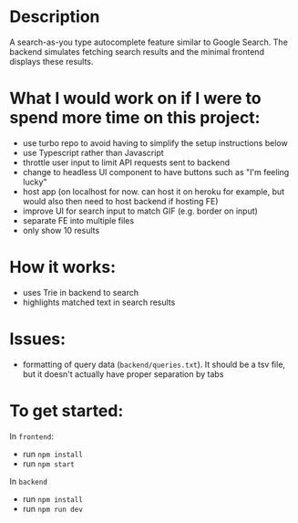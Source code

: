 # Description
A search-as-you type autocomplete feature similar to Google Search. The backend simulates fetching search results and the minimal frontend displays these results.


# What I would work on if I were to spend more time on this project:

- use turbo repo to avoid having to simplify the setup instructions below
- use Typescript rather than Javascript
- throttle user input to limit API requests sent to backend
- change to headless UI component to have buttons such as "I'm feeling lucky"
- host app (on localhost for now. can host it on heroku for example, but would also then need to host backend if hosting FE)
- improve UI for search input to match GIF (e.g. border on input)
- separate FE into multiple files
- only show 10 results

# How it works:

- uses Trie in backend to search
- highlights matched text in search results

# Issues:

- formatting of query data (`backend/queries.txt`). It should be a tsv file, but it doesn't actually have proper separation by tabs

# To get started:

In `frontend`:

- run `npm install`
- run `npm start`

In `backend`

- run `npm install`
- run `npm run dev`
